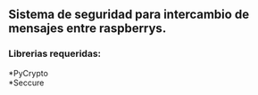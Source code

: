 ## Sistema de seguridad para intercambio de mensajes entre raspberrys.  

### Librerias requeridas:  

*PyCrypto  
*Seccure  
